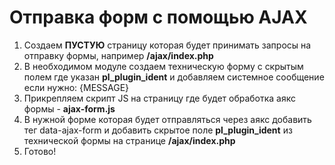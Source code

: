 # Отправка форм с помощью AJAX

1. Создаем **ПУСТУЮ** страницу которая будет принимать запросы на отправку формы, например **/ajax/index.php**
2. В необходимом модуле создаем техническую форму с скрытым полем где указан **pl_plugin_ident** и добавляем системное сообщение если нужно: {MESSAGE}
3. Прикрепляем скрипт JS на страницу где будет обработка аякс формы - **ajax-form.js**
4. В нужной форме которая будет отправляться через аякс добавить тег data-ajax-form и добавить скрытое поле **pl_plugin_ident** из технической формы на странице **/ajax/index.php**
5. Готово! 
